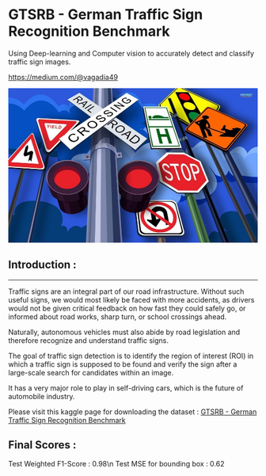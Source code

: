 # GTSRB - German Traffic Sign Recognition Benchmark
Using Deep-learning and Computer vision to accurately detect and classify traffic sign images.

https://medium.com/@vagadia49

![image](TrafficSignal.jpg)

## Introduction :
________________________________________________________________________

Traffic signs are an integral part of our road infrastructure. Without such useful signs, we would most likely be faced with more accidents, as drivers would not be given critical feedback on how fast they could safely go, or informed about road works, sharp turn, or school crossings ahead.

Naturally, autonomous vehicles must also abide by road legislation and therefore recognize and understand traffic signs.

The goal of traffic sign detection is to identify the region of interest (ROI) in which a traffic sign is supposed to be found and verify the sign after a large-scale search for candidates within an image.

It has a very major role to play in self-driving cars, which is the future of automobile industry.

Please visit this kaggle page for downloading the dataset :
[GTSRB - German Traffic Sign Recognition Benchmark](https://www.kaggle.com/meowmeowmeowmeowmeow/gtsrb-german-traffic-sign)

## Final Scores :
Test Weighted F1-Score : 0.98\n
Test MSE for bounding box : 0.62

